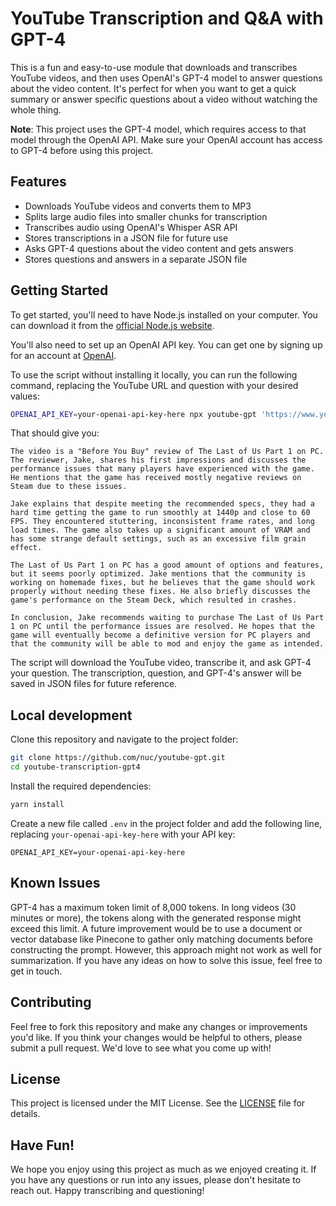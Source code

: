 # YouTube Transcription and Q&A with GPT-4

This is a fun and easy-to-use module that downloads and transcribes YouTube videos, and then uses OpenAI's GPT-4 model to answer questions about the video content. It's perfect for when you want to get a quick summary or answer specific questions about a video without watching the whole thing.

**Note**: This project uses the GPT-4 model, which requires access to that model through the OpenAI API. Make sure your OpenAI account has access to GPT-4 before using this project.

## Features

- Downloads YouTube videos and converts them to MP3
- Splits large audio files into smaller chunks for transcription
- Transcribes audio using OpenAI's Whisper ASR API
- Stores transcriptions in a JSON file for future use
- Asks GPT-4 questions about the video content and gets answers
- Stores questions and answers in a separate JSON file

## Getting Started

To get started, you'll need to have Node.js installed on your computer. You can download it from the [official Node.js website](https://nodejs.org/).

You'll also need to set up an OpenAI API key. You can get one by signing up for an account at [OpenAI](https://beta.openai.com/signup/).

To use the script without installing it locally, you can run the following command, replacing the YouTube URL and question with your desired values:

```bash
OPENAI_API_KEY=your-openai-api-key-here npx youtube-gpt 'https://www.youtube.com/watch?v=ylpAHvPlafc' 'Please summarize the video'
```

That should give you:
```
The video is a "Before You Buy" review of The Last of Us Part 1 on PC. The reviewer, Jake, shares his first impressions and discusses the performance issues that many players have experienced with the game. He mentions that the game has received mostly negative reviews on Steam due to these issues.

Jake explains that despite meeting the recommended specs, they had a hard time getting the game to run smoothly at 1440p and close to 60 FPS. They encountered stuttering, inconsistent frame rates, and long load times. The game also takes up a significant amount of VRAM and has some strange default settings, such as an excessive film grain effect.

The Last of Us Part 1 on PC has a good amount of options and features, but it seems poorly optimized. Jake mentions that the community is working on homemade fixes, but he believes that the game should work properly without needing these fixes. He also briefly discusses the game's performance on the Steam Deck, which resulted in crashes.

In conclusion, Jake recommends waiting to purchase The Last of Us Part 1 on PC until the performance issues are resolved. He hopes that the game will eventually become a definitive version for PC players and that the community will be able to mod and enjoy the game as intended.
```

The script will download the YouTube video, transcribe it, and ask GPT-4 your question. The transcription, question, and GPT-4's answer will be saved in JSON files for future reference.

## Local development

Clone this repository and navigate to the project folder:

```bash
git clone https://github.com/nuc/youtube-gpt.git
cd youtube-transcription-gpt4
```

Install the required dependencies:

```bash
yarn install
```

Create a new file called `.env` in the project folder and add the following line, replacing `your-openai-api-key-here` with your API key:

```
OPENAI_API_KEY=your-openai-api-key-here
```

## Known Issues

GPT-4 has a maximum token limit of 8,000 tokens. In long videos (30 minutes or more), the tokens along with the generated response might exceed this limit. A future improvement would be to use a document or vector database like Pinecone to gather only matching documents before constructing the prompt. However, this approach might not work as well for summarization. If you have any ideas on how to solve this issue, feel free to get in touch.

## Contributing

Feel free to fork this repository and make any changes or improvements you'd like. If you think your changes would be helpful to others, please submit a pull request. We'd love to see what you come up with!

## License

This project is licensed under the MIT License. See the [LICENSE](LICENSE) file for details.

## Have Fun!

We hope you enjoy using this project as much as we enjoyed creating it. If you have any questions or run into any issues, please don't hesitate to reach out. Happy transcribing and questioning!
